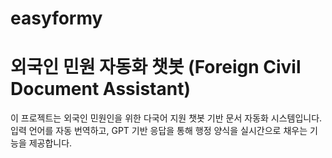 # easyformy
# 외국인 민원 자동화 챗봇 (Foreign Civil Document Assistant)

이 프로젝트는 외국인 민원인을 위한 다국어 지원 챗봇 기반 문서 자동화 시스템입니다.  
입력 언어를 자동 번역하고, GPT 기반 응답을 통해 행정 양식을 실시간으로 채우는 기능을 제공합니다.
